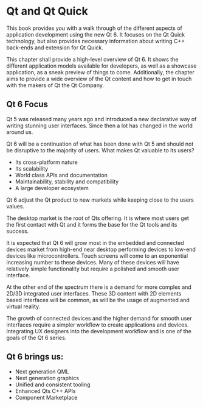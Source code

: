 # Qt and Qt Quick

This book provides you with a walk through of the different aspects of application development using the new Qt 6. It focuses on the Qt Quick technology, but also provides necessary information about writing C++ back-ends and extension for Qt Quick.

This chapter shall provide a high-level overview of Qt 6. It shows the different application models available for developers, as well as a showcase application, as a sneak preview of things to come. Additionally, the chapter aims to provide a wide overview of the Qt content and how to get in touch with the makers of Qt the Qt Company.


## Qt 6 Focus

Qt 5 was released many years ago and introduced a new declarative way of writing stunning user interfaces. Since then a lot has changed in the world around us. 

Qt 6 will be a continuation of what has been done with Qt 5 and should not be disruptive to the majority of users. What makes Qt valuable to its users?

* Its cross-platform nature
* Its scalability
* World class APIs and documentation
* Maintainability, stability and compatibility
* A large developer ecosystem

Qt 6 adjust the Qt product to new markets while keeping close to the users values.

The desktop market is the root of Qts offering. It is where most users get the first contact with Qt and it forms the base for the Qt tools and its success.

It is expected that Qt 6 will grow most in the embedded and connected devices market from high-end near desktop performing devices to low-end devices like microcontrollers. Touch screens will come to an exponential increasing number to these devices. Many of these devices will have relatively simple functionality but require a polished and smooth user interface.

At the other end of the spectrum there is a demand for more complex and 2D/3D integrated user interfaces. These 3D content with 2D elements based interfaces will be common, as will be the usage of augmented and virtual reality.

The growth of connected devices and the higher demand for smooth user interfaces require a simpler workflow to create applications and devices. Integrating UX designers into the development workflow and is one of the goals of the Qt 6 series.

## Qt 6 brings us:

* Next generation QML
* Next generation graphics
* Unified and consistent tooling
* Enhanced Qts C++ APIs
* Component Marketplace

